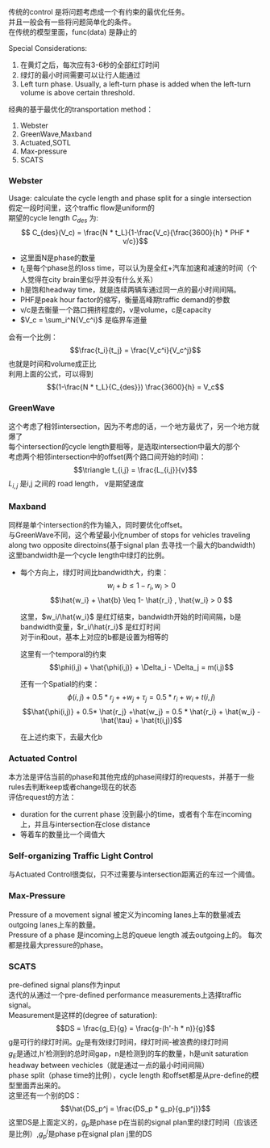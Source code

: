 传统的control 是将问题考虑成一个有约束的最优化任务。    
并且一般会有一些将问题简单化的条件。    
在传统的模型里面，func(data) 是静止的

Special Considerations:
1. 在黄灯之后，每次应有3-6秒的全部红灯时间  
2. 绿灯的最小时间需要可以让行人能通过   
3. Left turn phase. Usually, a left-turn phase is added when the left-turn volume is above certain threshold.


经典的基于最优化的transportation method：
1. Webster
2. GreenWave,Maxband
3. Actuated,SOTL
4. Max-pressure
5. SCATS

### Webster
Usage: calculate the cycle length and phase split for a single intersection     
假定一段时间里，这个traffic flow是uniform的  
期望的cycle length $C_{des}$ 为:    
$$ C_{des}(V_c) = \frac{N * t_L}{1-\frac{V_c}{\frac{3600}{h} * PHF * v/c}}$$

* 这里面N是phase的数量    
* $t_L$是每个phase总的loss time，可以认为是全红+汽车加速和减速的时间（个人觉得在city brain里似乎并没有什么关系）  
* h是饱和headway time，就是连续两辆车通过同一点的最小时间间隔。     
* PHF是peak hour factor的缩写，衡量高峰期traffic demand的参数       
* v/c是去衡量一个路口拥挤程度的，v是volume，c是capacity
* $V_c = \sum_i^N{V_c^i}$ 是临界车道量

会有一个比例：
$$\frac{t_i}{t_j} = \frac{V_c^i}{V_c^j}$$
也就是时间和volume成正比    
利用上面的公式，可以得到
$$(1-\frac{N * t_L}{C_{des}}) \frac{3600}{h} = V_c$$

### GreenWave
这个考虑了相邻intersection，因为不考虑的话，一个地方最优了，另一个地方就爆了    
每个intersection的cycle length要相等，是选取intersection中最大的那个    
考虑两个相邻intersection中的offset(两个路口间开始的时间)：
$$\triangle t_{i,j} = \frac{L_{i,j}}{v}$$
$L_{i,j}$ 是i,j 之间的 road length， v是期望速度

### Maxband
同样是单个intersection的作为输入，同时要优化offset。    
与GreenWave不同，这个希望最小化number of stops for vehicles traveling along two opposite directoins(基于signal plan 去寻找一个最大的bandwidth)  
这里bandwidth是一个cycle length中绿灯的比例。   

* 每个方向上，绿灯时间比bandwidth大，约束：
  $$w_i + b \leq 1- r_i , w_i > 0 $$
  $$\hat{w_i} + \hat{b} \leq 1- \hat{r_i} , \hat{w_i} > 0 $$

  这里，$w_i/\hat{w_i}$ 是红灯结束，bandwidth开始的时间间隔，b是bandwidth变量，$r_i/\hat{r_i}$ 是红灯时间   
  对于in和out，基本上对应的b都是设置为相等的        

  这里有一个temporal的约束
    $$\phi(i,j) + \hat{\phi(i,j)} + \Delta_i - \Delta_j = m(i,j)$$

  还有一个Spatial的约束：
  $$\phi(i,j) + 0.5* r_j + +w_j + \tau_j = 0.5 * r_i + w_i + t(i,j)$$
  $$\hat{\phi(i,j)} + 0.5* \hat{r_j} +\hat{w_j} = 0.5 * \hat{r_i} + \hat{w_i} - \hat{\tau} + \hat{t(i,j)}$$

  在上述约束下，去最大化b

### Actuated Control  
  本方法是评估当前的phase和其他完成的phase间绿灯的requests，并基于一些rules去判断keep或者change现在的状态   
  评估request的方法：
  * duration for the current phase 没到最小的time，或者有个车在incoming上，并且与intersection在close distance
  * 等着车的数量比一个阈值大

### Self-organizing Traffic Light Control
与Actuated Control很类似，只不过需要与intersection距离近的车过一个阈值。

### Max-Pressure
Pressure of a movement signal 被定义为incoming lanes上车的数量减去outgoing lanes上车的数量。    
Pressure of a phase 是incoming上总的queue length 减去outgoing上的。 
每次都是找最大pressure的phase。 

### SCATS
pre-defined signal plans作为input   
迭代的从通过一个pre-defined performance measurements上选择traffic signal。  
Measurement是这样的(degree of saturation):
$$DS = \frac{g_E}{g} = \frac{g-(h'-h * n)}{g}$$
g是可行的绿灯时间。$g_E$是有效绿灯时间，绿灯时间-被浪费的绿灯时间   
$g_E$是通过,h'检测到的总时间gap，n是检测到的车的数量，h是unit saturation headway between vechicles（就是通过一点的最小时间间隔）    
phase split（phase time的比例），cycle length 和offset都是从pre-define的模型里面弄出来的。  
这里还有一个别的DS：
$$\hat{DS_p^j = \frac{DS_p * g_p}{g_p^j}}$$
这里DS是上面定义的，$g_p$是phase p在当前的signal plan里的绿灯时间（应该还是比例）,$g_p^j$是phase p在signal plan j里的DS


